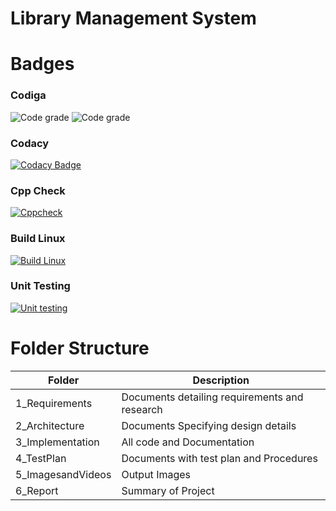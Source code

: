 # **Library Management System**

# Badges

### Codiga
![Code grade](https://api.codiga.io/project/31034/score/svg)
![Code grade](https://api.codiga.io/project/31034/status/svg)

### Codacy
[![Codacy Badge](https://app.codacy.com/project/badge/Grade/a1b44e5844004d44ad743df41caf240c)](https://www.codacy.com/gh/FazalulrehmanBelwadi/M1_LibraryManagement_App/dashboard?utm_source=github.com&amp;utm_medium=referral&amp;utm_content=FazalulrehmanBelwadi/M1_LibraryManagement_App&amp;utm_campaign=Badge_Grade)

### Cpp Check
[![Cppcheck](https://github.com/FazalulrehmanBelwadi/M1_LibraryManagement_App/actions/workflows/Static.yml/badge.svg)](https://github.com/FazalulrehmanBelwadi/M1_LibraryManagement_App/actions/workflows/Static.yml)

### Build Linux 
[![Build Linux](https://github.com/FazalulrehmanBelwadi/M1_LibraryManagement_App/actions/workflows/Linux.yml/badge.svg)](https://github.com/FazalulrehmanBelwadi/M1_LibraryManagement_App/actions/workflows/Linux.yml)

### Unit Testing
[![Unit testing](https://github.com/FazalulrehmanBelwadi/M1_LibraryManagement_App/actions/workflows/Unit.yml/badge.svg)](https://github.com/FazalulrehmanBelwadi/M1_LibraryManagement_App/actions/workflows/Unit.yml)

# Folder Structure

|Folder|Description |
|---- |----|
|1_Requirements |Documents detailing requirements and research |
|2_Architecture |Documents Specifying design details |
|3_Implementation |All code and Documentation |
|4_TestPlan |Documents with test plan and Procedures |
|5_ImagesandVideos|Output Images|
|6_Report|Summary of Project|


